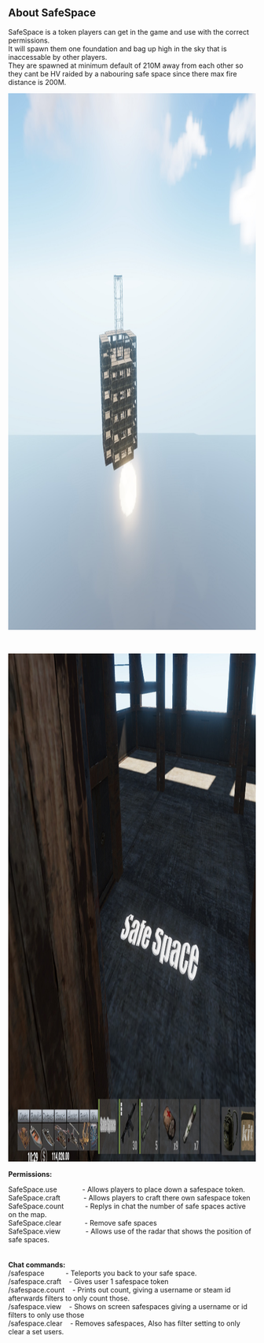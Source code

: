 <h2 class="ipsType_sectionHead">About SafeSpace</h2>
<div class="ipsType_normal ipsSpacer_top">
<div class="ipsType_richText ipsContained ipsType_break" data-controller="core.front.core.lightboxedImages">
<p>SafeSpace is a token players can get in the game and use with the correct permissions.<br />It will spawn them one foundation and bag up high in the sky that is inaccessable by other players.<br />They are spawned at minimum default of 210M away from each other so they cant be HV raided by a nabouring safe space since there max fire distance is 200M.</p>
<p><img src="https://github.com/bmgjet/SafeSpace/raw/main/safespaces2.jpg" alt="" width="1658" height="1090" /></p>
</div>
</div>
<p>&nbsp;</p>
<p><strong><img src="https://github.com/bmgjet/SafeSpace/raw/main/safespaces3.jpg" alt="" width="1556" height="1032" /></strong></p>
<p><strong>Permissions: <br /></strong></p>
<p>SafeSpace.use&nbsp;&nbsp;&nbsp;&nbsp;&nbsp;&nbsp;&nbsp;&nbsp;&nbsp;&nbsp;&nbsp;&nbsp; - Allows players to place down a safespace token.<br /> SafeSpace.craft&nbsp;&nbsp;&nbsp;&nbsp;&nbsp;&nbsp;&nbsp;&nbsp;&nbsp;&nbsp;&nbsp; - Allows players to craft there own safespace token<br /> SafeSpace.count&nbsp;&nbsp;&nbsp;&nbsp;&nbsp;&nbsp;&nbsp;&nbsp;&nbsp;&nbsp; - Replys in chat the number of safe spaces active on the map.<br /> SafeSpace.clear&nbsp;&nbsp;&nbsp;&nbsp;&nbsp;&nbsp;&nbsp;&nbsp;&nbsp;&nbsp;&nbsp; - Remove safe spaces<br /> SafeSpace.view&nbsp;&nbsp;&nbsp;&nbsp;&nbsp;&nbsp;&nbsp;&nbsp;&nbsp;&nbsp;&nbsp;&nbsp; - Allows use of the radar that shows the position of safe spaces.<br /><br /> <br /> <strong>Chat commands:<br /></strong>/safespace&nbsp;&nbsp;&nbsp;&nbsp;&nbsp;&nbsp;&nbsp;&nbsp;&nbsp;&nbsp; - Teleports you back to your safe space.<br />/safespace.craft&nbsp;&nbsp;&nbsp; - Gives user 1 safespace token<br />/safespace.count &nbsp;&nbsp; - Prints out count, giving a username or steam id afterwards filters to only count those.<br />/safespace.view &nbsp;&nbsp; - Shows on screen safespaces giving a username or id filters to only use those<br />/safespace.clear &nbsp;&nbsp; - Removes safespaces, Also has filter setting to only clear a set users.</p>
